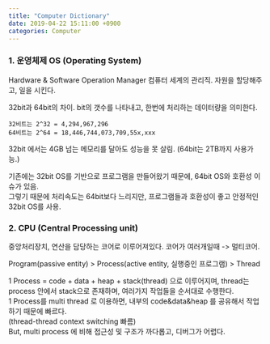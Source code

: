 ```yaml
---
title: "Computer Dictionary"
date: 2019-04-22 15:11:00 +0900
categories: Computer
---
```


### 1. 운영체제 OS (Operating System)
Hardware & Software Operation Manager
컴퓨터 세계의 관리직. 자원을 할당해주고, 일을 시킨다.

32bit과 64bit의 차이.
bit의 갯수를 나타내고, 한번에 처리하는 데이터량을 의미한다.

```
32비트는 2^32 = 4,294,967,296
64비트는 2^64 = 18,446,744,073,709,55x,xxx 
```

32bit 에서는 4GB 넘는 메모리를 달아도 성능을 못 살림. (64bit는 2TB까지 사용가능.)

기존에는 32bit OS를 기반으로 프로그램을 만들어왔기 때문에, 64bit OS와 호환성 이슈가 있음.    
그렇기 때문에 처리속도는 64bit보다 느리지만, 프로그램들과 호환성이 좋고 안정적인 32bit OS를 사용.

### 2. CPU (Central Processing unit)
중앙처리장치, 연산을 담당하는 코어로 이루어져있다.
코어가 여러개일때 -> 멀티코어.

Program(passive entity) > Process(active entity, 실행중인 프로그램) > Thread

1 Process = code + data + heap + stack(thread) 으로 이루어지며,
thread는 process 안에서 stack으로 존재하며, 여러가지 작업들을 순서대로 수행한다.    
1 Process를 multi thread 로 이용하면, 내부의 code&data&heap 를 공유해서 작업하기 때문에 빠르다.   
(thread-thread context switching 빠름)    
But, multi process 에 비해 접근성 및 구조가 까다롭고, 디버그가 어렵다.
